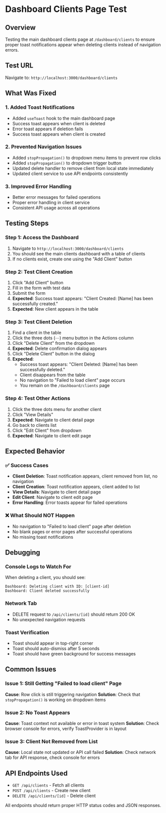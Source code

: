 # Dashboard Clients Page Test

## Overview
Testing the main dashboard clients page at `/dashboard/clients` to ensure proper toast notifications appear when deleting clients instead of navigation errors.

## Test URL
Navigate to: `http://localhost:3000/dashboard/clients`

## What Was Fixed

### 1. Added Toast Notifications
- Added `useToast` hook to the main dashboard page
- Success toast appears when client is deleted
- Error toast appears if deletion fails
- Success toast appears when client is created

### 2. Prevented Navigation Issues
- Added `stopPropagation()` to dropdown menu items to prevent row clicks
- Added `stopPropagation()` to dropdown trigger button
- Updated delete handler to remove client from local state immediately
- Updated client service to use API endpoints consistently

### 3. Improved Error Handling
- Better error messages for failed operations
- Proper error handling in client service
- Consistent API usage across all operations

## Testing Steps

### Step 1: Access the Dashboard
1. Navigate to `http://localhost:3000/dashboard/clients`
2. You should see the main clients dashboard with a table of clients
3. If no clients exist, create one using the "Add Client" button

### Step 2: Test Client Creation
1. Click "Add Client" button
2. Fill in the form with test data
3. Submit the form
4. **Expected**: Success toast appears: "Client Created: [Name] has been successfully created."
5. **Expected**: New client appears in the table

### Step 3: Test Client Deletion
1. Find a client in the table
2. Click the three dots (⋯) menu button in the Actions column
3. Click "Delete Client" from the dropdown
4. **Expected**: Delete confirmation dialog appears
5. Click "Delete Client" button in the dialog
6. **Expected**: 
   - Success toast appears: "Client Deleted: [Name] has been successfully deleted."
   - Client disappears from the table
   - No navigation to "Failed to load client" page occurs
   - You remain on the `/dashboard/clients` page

### Step 4: Test Other Actions
1. Click the three dots menu for another client
2. Click "View Details"
3. **Expected**: Navigate to client detail page
4. Go back to clients list
5. Click "Edit Client" from dropdown
6. **Expected**: Navigate to client edit page

## Expected Behavior

### ✅ Success Cases
- **Client Deletion**: Toast notification appears, client removed from list, no navigation
- **Client Creation**: Toast notification appears, client added to list
- **View Details**: Navigate to client detail page
- **Edit Client**: Navigate to client edit page
- **Error Handling**: Error toasts appear for failed operations

### ❌ What Should NOT Happen
- No navigation to "Failed to load client" page after deletion
- No blank pages or error pages after successful operations
- No missing toast notifications

## Debugging

### Console Logs to Watch For
When deleting a client, you should see:
```
Dashboard: Deleting client with ID: [client-id]
Dashboard: Client deleted successfully
```

### Network Tab
- DELETE request to `/api/clients/[id]` should return 200 OK
- No unexpected navigation requests

### Toast Verification
- Toast should appear in top-right corner
- Toast should auto-dismiss after 5 seconds
- Toast should have green background for success messages

## Common Issues

### Issue 1: Still Getting "Failed to load client" Page
**Cause**: Row click is still triggering navigation
**Solution**: Check that `stopPropagation()` is working on dropdown items

### Issue 2: No Toast Appears
**Cause**: Toast context not available or error in toast system
**Solution**: Check browser console for errors, verify ToastProvider is in layout

### Issue 3: Client Not Removed from List
**Cause**: Local state not updated or API call failed
**Solution**: Check network tab for API response, check console for errors

## API Endpoints Used
- `GET /api/clients` - Fetch all clients
- `POST /api/clients` - Create new client
- `DELETE /api/clients/[id]` - Delete client

All endpoints should return proper HTTP status codes and JSON responses.